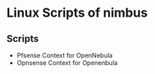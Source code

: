 # Linux Scripts of nimbus

## Scripts
- Pfsense Context for OpenNebula
- Opnsense Context for Openenbula 
